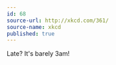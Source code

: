 ```yaml
---
id: 68
source-url: http://xkcd.com/361/
source-name: xkcd
published: true
---
```


<p>Late? It's barely 3am!</p>


